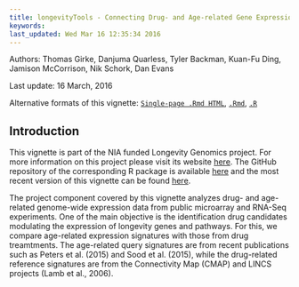 ```yaml
---
title: longevityTools - Connecting Drug- and Age-related Gene Expression Signatures 
keywords: 
last_updated: Wed Mar 16 12:35:34 2016
---
```

Authors: Thomas Girke, Danjuma Quarless, Tyler Backman, Kuan-Fu Ding, Jamison McCorrison, Nik Schork, Dan Evans

Last update: 16 March, 2016 

Alternative formats of this vignette:
[`Single-page .Rmd HTML`](https://htmlpreview.github.io/?https://github.com/tgirke/longevityTools/blob/master/vignettes/longevityTools_eDRUG.html),
[`.Rmd`](https://raw.githubusercontent.com/tgirke/longevityTools/master/vignettes/longevityTools_eDRUG.Rmd),
[`.R`](https://raw.githubusercontent.com/tgirke/longevityTools/master/vignettes/longevityTools_eDRUG.R)

## Introduction 
This vignette is part of the NIA funded Longevity Genomics project. For more information on this project please visit its 
website [here](http://www.longevitygenomics.org/projects/). The GitHub repository of the corresponding R package 
is available <a href="https://github.com/tgirke/longevityTools">here</a> and the most recent version of this 
vignette can be found <a href="https://htmlpreview.github.io/?https://github.com/tgirke/longevityTools/blob/master/vignettes/longevityTools_eDRUG.html">here</a>.

The project component covered by this vignette analyzes drug- and age-related
genome-wide expression data from public microarray and RNA-Seq experiments. One
of the main objective is the identification drug candidates modulating the
expression of longevity genes and pathways. For this, we compare age-related
expression signatures with those from drug treamtments. The age-related query
signatures are from recent publications such as Peters et al. (2015)
and Sood et al. (2015), while the drug-related reference signatures
are from the Connectivity Map (CMAP) and LINCS projects (Lamb et al., 2006).



